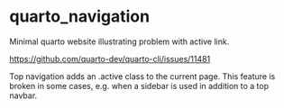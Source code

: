 # quarto_navigation
Minimal quarto website illustrating problem with active link.

https://github.com/quarto-dev/quarto-cli/issues/11481

Top navigation adds an .active class to the current page. This feature is broken in some cases, e.g. when a sidebar is used in addition to a top navbar.
